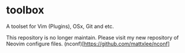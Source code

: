 # toolbox
A toolset for Vim (Plugins), OSx, Git and etc.

This repository is no longer maintain. Please visit my new repository of Neovim configure files. (nconf)[https://github.com/mattxlee/nconf]
